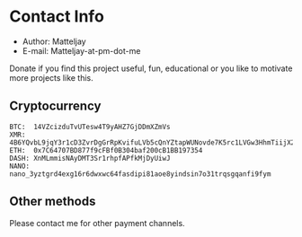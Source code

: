 # Contact Info

- Author: Matteljay
- E-mail: Matteljay-at-pm-dot-me

Donate if you find this project useful, fun, educational or you like to motivate more projects like this.

## Cryptocurrency

    BTC:  14VZcizduTvUTesw4T9yAHZ7GjDDmXZmVs
    XMR:  4B6YQvbL9jqY3r1cD3ZvrDgGrRpKvifuLVb5cQnYZtapWUNovde7K5rc1LVGw3HhmTiijX21zHKSqjQtwxesBEe6FhufRGS
    ETH:  0x7C64707BD877f9cFBf0B304baf200cB1BB197354
    DASH: XnMLmmisNAyDMT3Sr1rhpfAPfkMjDyUiwJ
    NANO: nano_3yztgrd4exg16r6dwxwc64fasdipi81aoe8yindsin7o31trqsgqanfi9fym

## Other methods

Please contact me for other payment channels.


